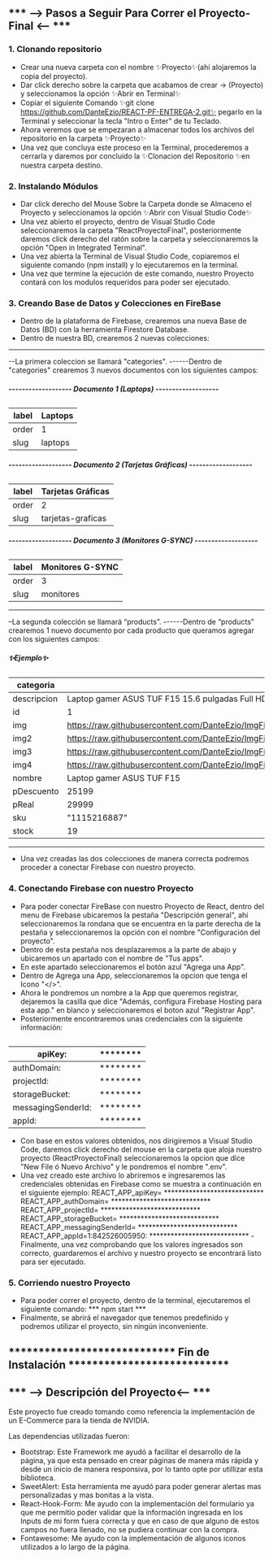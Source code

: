 
## *** --> Pasos a Seguir Para Correr el Proyecto-Final <-- ***

### 1. Clonando repositorio
- Crear una nueva carpeta con el nombre ✨Proyecto✨(ahí alojaremos la copia del proyecto).
- Dar click derecho sobre la carpeta que acabamos de crear -> (Proyecto) y seleccionamos la opción ✨Abrir en Terminal✨
- Copiar el siguiente Comando ✨git clone https://github.com/DanteEzio/REACT-PF-ENTREGA-2.git✨ pegarlo en la Terminal y seleccionar la tecla "Intro o Enter" de tu Teclado.
- Ahora veremos que se empezaran a almacenar todos los archivos del repositorio en la carpeta ✨Proyecto✨
- Una vez que concluya este proceso en la Terminal, procederemos a cerrarla y daremos por concluido la ✨Clonacion del Repositorio ✨en nuestra carpeta destino.

### 2. Instalando Módulos

- Dar click derecho del Mouse Sobre la Carpeta donde se Almaceno el Proyecto y seleccionamos la opción ✨Abrir con Visual Studio Code✨
- Una vez abierto el proyecto, dentro de Visual Studio Code seleccionaremos la carpeta "ReactProyectoFinal", posteriormente daremos click derecho del ratón sobre la carpeta y seleccionaremos la opción "Open in Integrated Terminal".
- Una vez abierta la Terminal de Visual Studio Code, copiaremos el siguiente comando (npm install) y lo ejecutaremos en la terminal.
- Una vez que termine la ejecución de este comando, nuestro Proyecto contará con los modulos requeridos para poder ser ejecutado.

### 3. Creando Base de Datos y Colecciones en FireBase
- Dentro de la plataforma de Firebase, crearemos una nueva Base de Datos (BD) con la herramienta Firestore Database.
- Dentro de nuestra BD, crearemos 2 nuevas colecciones:
----------------------------------------------------------------------------
--La primera coleccion se llamará "categories".
------Dentro de "categories" crearemos 3 nuevos documentos con los siguientes campos:
##### ------------------- Documento 1 (Laptops)  -------------------
##
| label | Laptops |
| ------ | ------ |
| order | 1 |
| slug | laptops |
##### ------------------- Documento 2 (Tarjetas Gráficas)  -------------------
##
| label | Tarjetas Gráficas |
| ------ | ------ |
| order | 2 |
| slug | tarjetas-graficas |
##### ------------------- Documento 3 (Monitores G-SYNC)  -------------------
##
| label | Monitores G-SYNC |
| ------ | ------ |
| order | 3 |
| slug | monitores |
----------------------------------------------------------------------
–La segunda colección se llamará “products”.
------Dentro de “products” crearemos 1 nuevo documento por cada producto que queramos agregar con los siguientes campos:
##### ✨Ejemplo✨
##
| categoria | laptops |
| ------ | ------ |
| descripcion | Laptop gamer ASUS TUF F15 15.6 pulgadas Full HD Intel Core i5 NVIDIA GeForce RTX 3050 8 GB RAM 512 GB SSD |
| id | 1 |
| img | https://raw.githubusercontent.com/DanteEzio/ImgFinalProyectReact/master/Laptop%20gamer%20ASUS%20TUF%20F15%20(1).avif |
| img2 | https://raw.githubusercontent.com/DanteEzio/ImgFinalProyectReact/master/Laptop%20gamer%20ASUS%20TUF%20F15%20(1).avif |
| img3 | https://raw.githubusercontent.com/DanteEzio/ImgFinalProyectReact/master/Laptop%20gamer%20ASUS%20TUF%20F15%20(1).avif |
| img4 | https://raw.githubusercontent.com/DanteEzio/ImgFinalProyectReact/master/Laptop%20gamer%20ASUS%20TUF%20F15%20(1).avif |
| nombre | Laptop gamer ASUS TUF F15 |
| pDescuento | 25199 |
| pReal | 29999 |
| sku | "1115216887" |
| stock | 19 |
----------------------------------------------------------------------
- Una vez creadas las dos colecciones de manera correcta podremos proceder a conectar Firebase con nuestro proyecto.

### 4. Conectando Firebase con nuestro Proyecto
- Para poder conectar FireBase con nuestro Proyecto de React, dentro del menu de Firebase ubicaremos la pestaña "Descripción general", ahí seleccionaremos la rondana que se encuentra en la parte derecha de la pestaña y seleccionaremos la opción con el nombre "Configuración del proyecto".
- Dentro de esta pestaña nos desplazaremos a la parte de abajo y ubicaremos un apartado con el nombre de "Tus apps".
- En este apartado seleccionaremos el botón azul "Agrega una App".
- Dentro de Agrega una App, seleccionaremos la opcion que tenga el Icono "</>".
- Ahora le pondremos un nombre a la App que queremos registrar, dejaremos la casilla que dice "Además, configura Firebase Hosting para esta app." en blanco y seleccionaremos el boton azul "Registrar App".
- Posteriormente encontraremos unas credenciales con la siguiente información:
##
| apiKey: | ******** |
| ------ | ------ |
| authDomain: | ******** |
| projectId: | ******** |
| storageBucket: | ******** |
| messagingSenderId: | ******** |
| appId: | ******** |

- Con base en estos valores obtenidos, nos dirigiremos a Visual Studio Code, daremos click derecho del mouse en la carpeta que aloja nuestro proyecto (ReactProyectoFinal) seleccionaremos la opcion que dice "New File ó Nuevo Archivo" y le pondremos el nombre ".env".
- Una vez creado este archivo lo abriremos e ingresaremos las credenciales obtenidas en Firebase como se muestra a continuación en el siguiente ejemplo:
REACT_APP_apiKey= ****************************
REACT_APP_authDomain= ****************************
REACT_APP_projectId= ****************************
REACT_APP_storageBucket= ****************************
REACT_APP_messagingSenderId= ****************************
REACT_APP_appId=1:842526005950: ****************************
-Finalmente, una vez comprobando que los valores ingresados son correcto, guardaremos el archivo y nuestro proyecto se encontrará listo para ser ejecutado.

### 5. Corriendo nuestro Proyecto
- Para poder correr el proyecto, dentro de la terminal, ejecutaremos el siguiente comando:
*** npm start ***
- Finalmente, se abrirá el navegador que tenemos predefinido y podremos utilizar el proyecto, sin ningún inconveniente.

##  **************************** Fin de Instalación ***************************
##
##


## *** --> Descripción del Proyecto<-- ***

Este proyecto fue creado tomando como referencia la implementación de un E-Commerce para la tienda de NVIDIA.

Las dependencias utilizadas fueron:
- Bootstrap: Este Framework me ayudó a facilitar el desarrollo de la página, ya que esta pensado en crear páginas de manera más rápida y desde un inicio de manera responsiva, por lo tanto opte por utillizar esta biblioteca.
- SweetAlert: Esta herramienta me ayudó para poder generar alertas mas personalizadas y mas bonitas a la vista.
- React-Hook-Form: Me ayudo con la implementación del formulario ya que me permitio poder validar que la información ingresada en los Inputs de mi form fuera correcta y que en caso de que alguno de estos campos no fuera llenado, no se pudiera continuar con la compra.
- Fontawesome: Me ayudo con la implementación de algunos iconos utilizados a lo largo de la página.